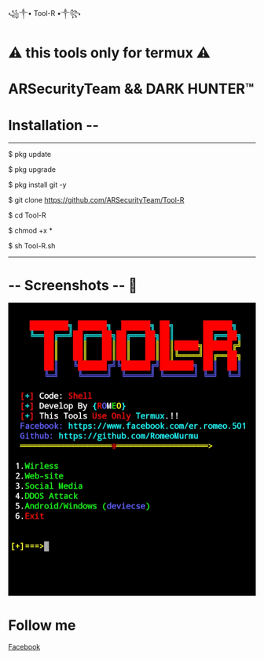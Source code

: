 
<h>  ꧁༒• Tool-R •༒꧂ </h>



# ⚠ this tools only for termux ⚠ 


# ARSecurityTeam && DARK HUNTER™


# Installation --

--------------------------------------------------------


$ pkg update 

$ pkg upgrade

$ pkg install git -y

$ git clone https://github.com/ARSecurityTeam/Tool-R

$ cd Tool-R

$ chmod +x *

$ sh Tool-R.sh


--------------------------------------------------------


# -- Screenshots -- 👀

<img src="https://github.com/ARSecurityTeam/Tool-R/blob/master/Screenshot/IMG_20201001_203030.jpg" size="890px">


# Follow me

<a href="www.facebook.com/er.romeo.501"> Facebook </a>
